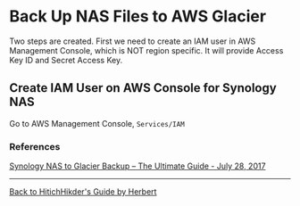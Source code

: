 # Back Up NAS Files to AWS Glacier

Two steps are created. First we need to create an IAM user in AWS Management Console, which is NOT region specific. It will provide Access Key ID and Secret Access Key.  



## Create IAM User on AWS Console for Synology NAS

Go to AWS Management Console, `Services/IAM`


### References

[Synology NAS to Glacier Backup – The Ultimate Guide - July 28, 2017](https://www.ceos3c.com/cloud/synology-nas-glacier-backup-ultimate-guide/)

***

[Back to HitichHikder's Guide by Herbert](README.md)